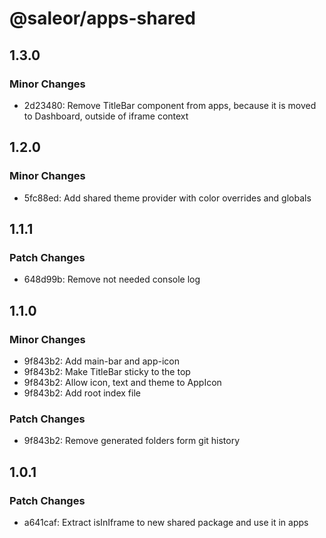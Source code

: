 # @saleor/apps-shared

## 1.3.0

### Minor Changes

- 2d23480: Remove TitleBar component from apps, because it is moved to Dashboard, outside of iframe context

## 1.2.0

### Minor Changes

- 5fc88ed: Add shared theme provider with color overrides and globals

## 1.1.1

### Patch Changes

- 648d99b: Remove not needed console log

## 1.1.0

### Minor Changes

- 9f843b2: Add main-bar and app-icon
- 9f843b2: Make TitleBar sticky to the top
- 9f843b2: Allow icon, text and theme to AppIcon
- 9f843b2: Add root index file

### Patch Changes

- 9f843b2: Remove generated folders form git history

## 1.0.1

### Patch Changes

- a641caf: Extract isInIframe to new shared package and use it in apps
